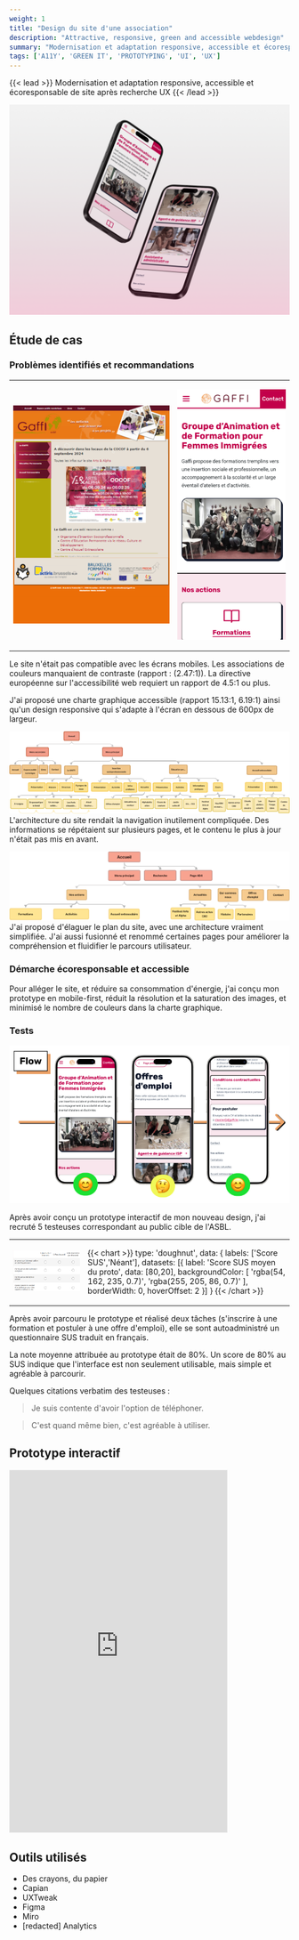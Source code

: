 ```yaml
---
weight: 1
title: "Design du site d'une association"
description: "Attractive, responsive, green and accessible webdesign"
summary: "Modernisation et adaptation responsive, accessible et écoresponsable de site après recherche UX"
tags: ['A11Y', 'GREEN IT', 'PROTOTYPING', 'UI', 'UX']
---
```


{{< lead >}}
Modernisation et adaptation responsive, accessible et écoresponsable de site après recherche UX
{{< /lead >}}

![Mockups sur mobile du site web](Mockup.png) 

## Étude de cas


### Problèmes identifiés et recommandations


<table>
<tr>
<td>

![Écran non responsive, couleurs peu contrastées](Avant.png "Design d'origine") 

</td>
<td>

![Écran mobile, texte noir et accents bordeau sur fond blanc](Apres.png "Ma proposition de design")

</td>
</tr>
</table>

Le site n'était pas compatible avec les écrans mobiles. Les associations de couleurs manquaient de contraste (rapport : (2.47:1)). La directive européenne sur l'accessibilité web requiert un rapport de 4.5:1 ou plus.


J'ai proposé une charte graphique accessible (rapport 15.13:1, 6.19:1) ainsi qu'un design responsive qui s'adapte à l'écran en dessous de 600px de largeur.

![Architecture d'origine du site](Archi0.png "Architecture du site")
L'architecture du site rendait la navigation inutilement compliquée. Des informations se répétaient sur plusieurs pages, et le contenu le plus à jour n'était pas mis en avant.

![Proposition d'architecture améliorée](Archi1.png "Ma ré-organisation de l'architecture")
J'ai proposé d'élaguer le plan du site, avec une architecture vraiment simplifiée. J'ai aussi fusionné et renommé certaines pages pour améliorer la compréhension et fluidifier le parcours utilisateur.

### Démarche écoresponsable et accessible

Pour alléger le site, et réduire sa consommation d'énergie, j'ai conçu mon prototype en mobile-first, réduit la résolution et la saturation des images, et minimisé le nombre de couleurs dans la charte graphique.



### Tests

![Retours utilisateurs](Flow.png "Ressenti lors du parcours utilisateur")

Après avoir conçu un prototype interactif de mon nouveau design, j'ai recruté 5 testeuses correspondant au public cible de l'ASBL.

<table>
<tr>
<td>

![Extrait du questionnaire SUS](SUS.png "Un extrait du questionnaire SUS") 

</td>
<td>

{{< chart >}}
type: 'doughnut',
data: {
  labels: ['Score SUS','Néant'],
  datasets: [{
    label: 'Score SUS moyen du proto',
    data: [80,20],
  backgroundColor: [
  'rgba(54, 162, 235, 0.7)',
      'rgba(255, 205, 86, 0.7)'
    ],
    borderWidth: 0,
    hoverOffset: 2
  }]
}
{{< /chart >}}

</td>
</tr>
</table>

Après avoir parcouru le prototype et réalisé deux tâches (s'inscrire à une formation et postuler à une offre d'emploi), elle se sont autoadministré un questionnaire SUS traduit en français.


La note moyenne attribuée au prototype était de 80%. Un score de 80% au SUS indique que l'interface est non seulement utilisable, mais simple et agréable à parcourir.

Quelques citations verbatim des testeuses : 

<blockquote>
<p>Je suis contente d'avoir l'option de téléphoner.</p>
</blockquote>

<blockquote>
<p>C'est quand même bien, c'est agréable à utiliser.</p>
</blockquote>



## Prototype interactif

<iframe style="border: 1px solid rgba(0, 0, 0, 0.1);" width="390" height="650" src="https://embed.figma.com/proto/IkuwE3smkuJ4sor0JjS7Tr/Projet?node-id=864-4895&node-type=frame&scaling=min-zoom&content-scaling=fixed&page-id=864%3A3869&starting-point-node-id=864%3A4895&hotspot-hints=0&embed-host=share" allowfullscreen></iframe>


## Outils utilisés

- Des crayons, du papier
- Capian
- UXTweak
- Figma
- Miro
- [redacted] Analytics

